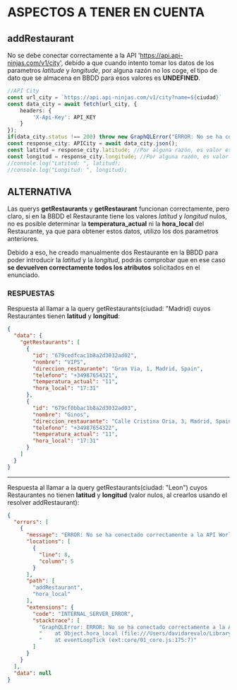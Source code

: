 # ASPECTOS A TENER EN CUENTA

## addRestaurant
No se debe conectar correctamente a la API 'https://api.api-ninjas.com/v1/city', debido a que cuando intento tomar los datos de los parametros *latitude* y *longitude*, 
por alguna razón no los coge, el tipo de dato que se almacena en BBDD para esos valores es **UNDEFINED**.

```TypeScript
//API City
const url_city = `https://api.api-ninjas.com/v1/city?name=${ciudad}`
const data_city = await fetch(url_city, {
    headers: {
        'X-Api-Key': API_KEY
    }
});
if(data_city.status !== 200) throw new GraphQLError("ERROR: No se ha conectado correctamente a la API City");
const response_city: APICity = await data_city.json();
const latitud = response_city.latitude; //Por alguna razón, es valor es 'undefined'
const longitud = response_city.longitude; //Por alguna razón, es valor es 'undefined'
//console.log("Latitud: ", latitud);
//console.log("Longitud: ", longitud);
```
## ALTERNATIVA
Las querys **getRestaurants** y **getRestaurant** funcionan correctamente, pero claro, si en la BBDD el Restaurante tiene los valores *latitud* y *longitud* nulos, 
no es posible determinar la **temperatura_actual** ni la **hora_local** del Restaurante, ya que para obtener estos datos, utilizo los dos parametros anteriores.

Debido a eso, he creado manualmente dos Restaurante en la BBDD para poder introducir la *latitud* y la *longitud*, podrás comprobar que en ese caso **se devuelven 
correctamente todos los atributos** solicitados en el enunciado.

### RESPUESTAS
Respuesta al llamar a la query getRestaurants(ciudad: "Madrid) cuyos Restaurantes tienen **latitud** y **longitud**:
```JSON
{
  "data": {
    "getRestaurants": [
      {
        "id": "679cedfcac1b8a2d3032ad02",
        "nombre": "VIPS",
        "direccion_restaurante": "Gran Via, 1, Madrid, Spain",
        "telefono": "+34987654321",
        "temperatura_actual": "11",
        "hora_local": "17:31"
      },
      {
        "id": "679cf0bbac1b8a2d3032ad03",
        "nombre": "Ginos",
        "direccion_restaurante": "Calle Cristina Oria, 3, Madrid, Spain",
        "telefono": "+34987654322",
        "temperatura_actual": "11",
        "hora_local": "17:31"
      }
    ]
  }
}
```
-----------------

Respuesta al llamar a la query getRestaurants(ciudad: "Leon") cuyos Restaurantes no tienen **latitud** y **longitud** (valor nulos, al crearlos usando el resolver 
addRestaurant):
```JSON
{
  "errors": [
    {
      "message": "ERROR: No se ha conectado correctamente a la API World Time",
      "locations": [
        {
          "line": 8,
          "column": 5
        }
      ],
      "path": [
        "addRestaurant",
        "hora_local"
      ],
      "extensions": {
        "code": "INTERNAL_SERVER_ERROR",
        "stacktrace": [
          "GraphQLError: ERROR: No se ha conectado correctamente a la API World Time",
          "    at Object.hora_local (file:///Users/davidarevalo/Library/Mobile Documents/com~apple~CloudDocs/Nebrija/5º Año/1er Semestre/Backend/Examen final GRAPHQL/resolvers.ts:125:53)",
          "    at eventLoopTick (ext:core/01_core.js:175:7)"
        ]
      }
    }
  ],
  "data": null
}
```
